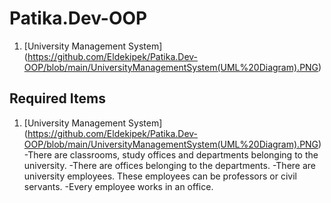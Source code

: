 # Patika.Dev-OOP
1. [University Management System] (https://github.com/Eldekipek/Patika.Dev-OOP/blob/main/UniversityManagementSystem(UML%20Diagram).PNG)

## Required Items
1. [University Management System] (https://github.com/Eldekipek/Patika.Dev-OOP/blob/main/UniversityManagementSystem(UML%20Diagram).PNG)
   -There are classrooms, study offices and departments belonging to the university.
   -There are offices belonging to the departments.
   -There are university employees. These employees can be professors or civil servants.
   -Every employee works in an office.
